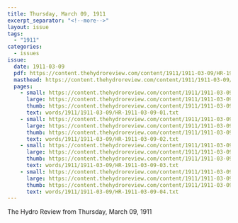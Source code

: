 ```yaml
---
title: Thursday, March 09, 1911
excerpt_separator: "<!--more-->"
layout: issue
tags:
  - "1911"
categories:
  - issues
issue:
  date: 1911-03-09
  pdf: https://content.thehydroreview.com/content/1911/1911-03-09/HR-1911-03-09.pdf
  masthead: https://content.thehydroreview.com/content/1911/1911-03-09/masthead/HR-1911-03-09.jpg
  pages:
    - small: https://content.thehydroreview.com/content/1911/1911-03-09/small/HR-1911-03-09-01.jpg
      large: https://content.thehydroreview.com/content/1911/1911-03-09/large/HR-1911-03-09-01.jpg
      thumb: https://content.thehydroreview.com/content/1911/1911-03-09/thumbnails/HR-1911-03-09-01.jpg
      text: words/1911/1911-03-09/HR-1911-03-09-01.txt
    - small: https://content.thehydroreview.com/content/1911/1911-03-09/small/HR-1911-03-09-02.jpg
      large: https://content.thehydroreview.com/content/1911/1911-03-09/large/HR-1911-03-09-02.jpg
      thumb: https://content.thehydroreview.com/content/1911/1911-03-09/thumbnails/HR-1911-03-09-02.jpg
      text: words/1911/1911-03-09/HR-1911-03-09-02.txt
    - small: https://content.thehydroreview.com/content/1911/1911-03-09/small/HR-1911-03-09-03.jpg
      large: https://content.thehydroreview.com/content/1911/1911-03-09/large/HR-1911-03-09-03.jpg
      thumb: https://content.thehydroreview.com/content/1911/1911-03-09/thumbnails/HR-1911-03-09-03.jpg
      text: words/1911/1911-03-09/HR-1911-03-09-03.txt
    - small: https://content.thehydroreview.com/content/1911/1911-03-09/small/HR-1911-03-09-04.jpg
      large: https://content.thehydroreview.com/content/1911/1911-03-09/large/HR-1911-03-09-04.jpg
      thumb: https://content.thehydroreview.com/content/1911/1911-03-09/thumbnails/HR-1911-03-09-04.jpg
      text: words/1911/1911-03-09/HR-1911-03-09-04.txt
---
```


The Hydro Review from Thursday, March 09, 1911

<!--more-->

